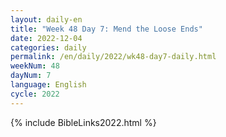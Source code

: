 ```yaml
---
layout: daily-en
title: "Week 48 Day 7: Mend the Loose Ends"
date: 2022-12-04
categories: daily
permalink: /en/daily/2022/wk48-day7-daily.html
weekNum: 48
dayNum: 7
language: English
cycle: 2022
---
```

{% include BibleLinks2022.html %} 

